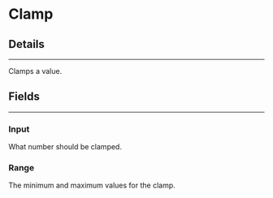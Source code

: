 # Clamp

## Details

---

Clamps a value.

## Fields

---

### Input

What number should be clamped.

### Range

The minimum and maximum values for the clamp.